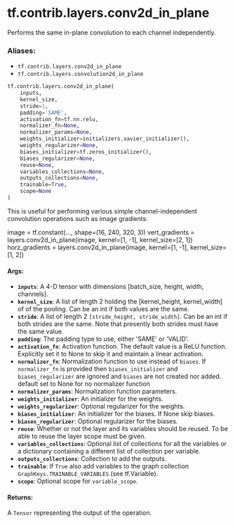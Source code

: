 <div itemscope itemtype="http://developers.google.com/ReferenceObject">
<meta itemprop="name" content="tf.contrib.layers.conv2d_in_plane" />
<meta itemprop="path" content="Stable" />
</div>

# tf.contrib.layers.conv2d_in_plane

Performs the same in-plane convolution to each channel independently.

### Aliases:

* `tf.contrib.layers.conv2d_in_plane`
* `tf.contrib.layers.convolution2d_in_plane`

``` python
tf.contrib.layers.conv2d_in_plane(
    inputs,
    kernel_size,
    stride=1,
    padding='SAME',
    activation_fn=tf.nn.relu,
    normalizer_fn=None,
    normalizer_params=None,
    weights_initializer=initializers.xavier_initializer(),
    weights_regularizer=None,
    biases_initializer=tf.zeros_initializer(),
    biases_regularizer=None,
    reuse=None,
    variables_collections=None,
    outputs_collections=None,
    trainable=True,
    scope=None
)
```

<!-- Placeholder for "Used in" -->

This is useful for performing various simple channel-independent convolution
operations such as image gradients:

  image = tf.constant(..., shape=(16, 240, 320, 3))
  vert_gradients = layers.conv2d_in_plane(image,
                                          kernel=[1, -1],
                                          kernel_size=[2, 1])
  horz_gradients = layers.conv2d_in_plane(image,
                                          kernel=[1, -1],
                                          kernel_size=[1, 2])

#### Args:


* <b>`inputs`</b>: A 4-D tensor with dimensions [batch_size, height, width, channels].
* <b>`kernel_size`</b>: A list of length 2 holding the [kernel_height, kernel_width] of
  of the pooling. Can be an int if both values are the same.
* <b>`stride`</b>: A list of length 2 `[stride_height, stride_width]`. Can be an int if
  both strides are the same. Note that presently both strides must have the
  same value.
* <b>`padding`</b>: The padding type to use, either 'SAME' or 'VALID'.
* <b>`activation_fn`</b>: Activation function. The default value is a ReLU function.
  Explicitly set it to None to skip it and maintain a linear activation.
* <b>`normalizer_fn`</b>: Normalization function to use instead of `biases`. If
  `normalizer_fn` is provided then `biases_initializer` and
  `biases_regularizer` are ignored and `biases` are not created nor added.
  default set to None for no normalizer function
* <b>`normalizer_params`</b>: Normalization function parameters.
* <b>`weights_initializer`</b>: An initializer for the weights.
* <b>`weights_regularizer`</b>: Optional regularizer for the weights.
* <b>`biases_initializer`</b>: An initializer for the biases. If None skip biases.
* <b>`biases_regularizer`</b>: Optional regularizer for the biases.
* <b>`reuse`</b>: Whether or not the layer and its variables should be reused. To be
  able to reuse the layer scope must be given.
* <b>`variables_collections`</b>: Optional list of collections for all the variables or
  a dictionary containing a different list of collection per variable.
* <b>`outputs_collections`</b>: Collection to add the outputs.
* <b>`trainable`</b>: If `True` also add variables to the graph collection
  `GraphKeys.TRAINABLE_VARIABLES` (see tf.Variable).
* <b>`scope`</b>: Optional scope for `variable_scope`.


#### Returns:

A `Tensor` representing the output of the operation.
